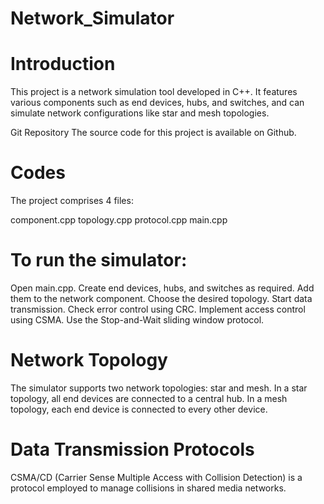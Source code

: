 #  Network_Simulator
# Introduction
This project is a network simulation tool developed in C++. It features various components such as end devices, hubs, and switches, and can simulate network configurations like star and mesh topologies.

Git Repository
The source code for this project is available on Github.

# Codes
The project comprises 4 files:

component.cpp
topology.cpp
protocol.cpp
main.cpp
# To run the simulator:

Open main.cpp.
Create end devices, hubs, and switches as required.
Add them to the network component.
Choose the desired topology.
Start data transmission.
Check error control using CRC.
Implement access control using CSMA.
Use the Stop-and-Wait sliding window protocol.
#  Network Topology
The simulator supports two network topologies: star and mesh. In a star topology, all end devices are connected to a central hub. In a mesh topology, each end device is connected to every other device.

# Data Transmission Protocols
CSMA/CD (Carrier Sense Multiple Access with Collision Detection) is a protocol employed to manage collisions in shared media networks.
